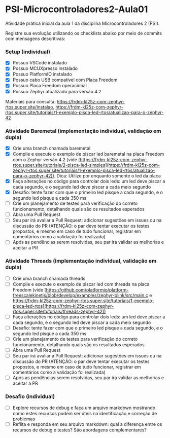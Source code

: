 # PSI-Microcontroladores2-Aula01

Atividade prática inicial da aula 1 da disciplina Microcontroladores 2 (PSI).

Registre sua evolução utilizando os checklists abaixo por meio de commits com mensagens descritivas:

### Setup (individual)
- [X] Possuo VSCode instalado
- [X] Possuo MCUXpresso instalado
- [X] Possuo PlatformIO instalado
- [X] Possuo cabo USB compatível com Placa Freedom
- [X] Possuo Placa Freedom operacional
- [X] Possuo Zephyr atualizado para versão 4.2

Materiais para consulta: https://frdm-kl25z-com-zephyr-rtos.super.site/instalao, https://frdm-kl25z-com-zephyr-rtos.super.site/tutoriais/1-exemplo-pisca-led-rtos/atualizao-para-o-zephyr-42

### Atividade Baremetal (implementação individual, validação em dupla)
- [X] Crie uma branch chamada baremetal
- [X] Compile e execute o exemplo de piscar led baremetal na placa Freedom com o Zephyr versão 4.2 (vide [https://frdm-kl25z-com-zephyr-rtos.super.site/tutoriais/2-pisca-led-simples](https://frdm-kl25z-com-zephyr-rtos.super.site/tutoriais/1-exemplo-pisca-led-rtos/atualizao-para-o-zephyr-42)). Dica: Utilize por enquanto somente o led da placa
- [X] Faça alterações no código para controlar dois leds: um led deve piscar a cada segundo, e o segundo led deve piscar a cada meio segundo
- [X] Desafio: tente fazer com que o primeiro led pisque a cada segundo, e o segundo led pisque a cada 350 ms
- [ ] Crie um planejamento de testes para verificação do correto funcionamento, detalhando quais são os resultados esperados
- [ ] Abra uma Pull Request
- [ ] Seu par irá avaliar a Pull Request: adicionar sugestões em issues ou na discussão do PR (ATENÇÃO: o par deve tentar executar os testes propostos, e mesmo em caso de tudo funcionar, registrar em comentários como a validação foi realizada)
- [ ] Após as pendências serem resolvidas, seu par irá validar as melhorias e aceitar a PR

### Atividade Threads (implementação individual, validação em dupla)
- [ ] Crie uma branch chamada threads
- [ ] Compile e execute o exemplo de piscar led com threads na placa Freedom (vide [https://github.com/platformio/platform-freescalekinetis/blob/develop/examples/zephyr-blink/src/main.c e https://frdm-kl25z-com-zephyr-rtos.super.site/tutoriais/1-exemplo-pisca-led-rtos](https://frdm-kl25z-com-zephyr-rtos.super.site/tutoriais/threads-zephyr-42))
- [ ] Faça alterações no código para controlar dois leds: um led deve piscar a cada segundo, e o segundo led deve piscar a cada meio segundo
- [ ] Desafio: tente fazer com que o primeiro led pisque a cada segundo, e o segundo led pisque a cada 350 ms
- [ ] Crie um planejamento de testes para verificação do correto funcionamento, detalhando quais são os resultados esperados
- [ ] Abra uma Pull Request
- [ ] Seu par irá avaliar a Pull Request: adicionar sugestões em issues ou na discussão do PR (ATENÇÃO: o par deve tentar executar os testes propostos, e mesmo em caso de tudo funcionar, registrar em comentários como a validação foi realizada)
- [ ] Após as pendências serem resolvidas, seu par irá validar as melhorias e aceitar a PR

### Desafio (individual)
- [ ] Explore recursos de debug e faça um arquivo markdown mostrando como estes recursos podem ser úteis na identificação e correção de problemas
- [ ] Reflita e responda em seu arquivo markdown: qual a diferença entre os recursos de debug e testes? São abordagens complementares?

